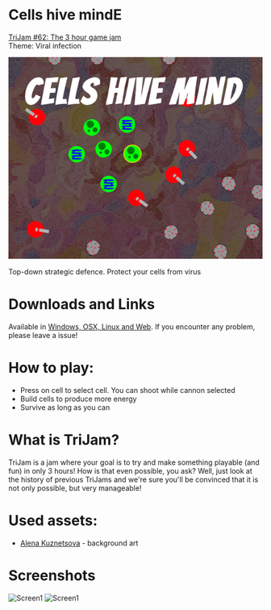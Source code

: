 # Cells hive mindE
[TriJam #62: The 3 hour game jam](https://itch.io/jam/trijam-62)  
Theme: Viral infection  

![Cover](Screenshots/Cover.png)

Top-down strategic defence. Protect your cells from virus

# Downloads and Links
Available in [Windows, OSX, Linux and Web](https://teamon.itch.io/cells-hive-mind). If you encounter any problem, please leave a issue! 

# How to play:
 * Press on cell to select cell. You can shoot while cannon selected
 * Build cells to produce more energy
 * Survive as long as you can

# What is TriJam?
TriJam is a jam where your goal is to try and make something playable (and fun) in only 3 hours! How is that even possible, you ask? Well, just look at the history of previous TriJams and we're sure you'll be convinced that it is not only possible, but very manageable!

# Used assets:
 * [Alena Kuznetsova](http://alenakuznetsova.com/?attachment_id=219) - background art

# Screenshots
![Screen1](Screenshots/Screenshot1.jpg)
![Screen1](Screenshots/Screenshot2.jpg)

